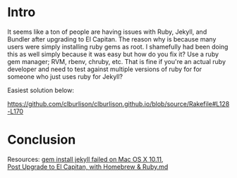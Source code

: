# Intro 
It seems like a ton of people are having issues with Ruby, Jekyll, and Bundler after upgrading to El Capitan. The reason why is because many users were simply installing ruby gems as root. I shamefully had been doing this as well simply because it was easy but how do you fix it? Use a ruby gem manager; RVM, rbenv, chruby, etc. That is fine if you're an actual ruby developer and need to test against multiple versions of ruby for for someone who just uses ruby for Jekyll?

Easiest solution below:


 https://github.com/clburlison/clburlison.github.io/blob/source/Rakefile#L128-L170



# Conclusion

Resources: [gem install jekyll failed on Mac OS X 10.11](https://github.com/jekyll/jekyll/issues/3984#issuecomment-142416330),  
[Post Upgrade to El Capitan, with Homebrew & Ruby.md](https://gist.github.com/pboling/c2bb179e73f8a6ca94e4)